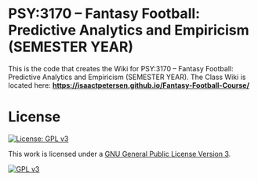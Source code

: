 # PSY:3170 – Fantasy Football: Predictive Analytics and Empiricism (SEMESTER YEAR)

This is the code that creates the Wiki for PSY:3170 – Fantasy Football: Predictive Analytics and Empiricism (SEMESTER YEAR). 
The Class Wiki is located here: **https://isaactpetersen.github.io/Fantasy-Football-Course/**

# License

[![License: GPL v3][gpl-v3-shield]][gpl-v3]

This work is licensed under a
[GNU General Public License Version 3][gpl-v3].

[![GPL v3][gpl-v3-image]][gpl-v3]

[gpl-v3]: https://www.gnu.org/licenses/gpl-3.0.html
[gpl-v3-image]: https://www.gnu.org/graphics/gplv3-127x51.png
[gpl-v3-shield]: https://img.shields.io/badge/License-GPLv3-blue.svg
